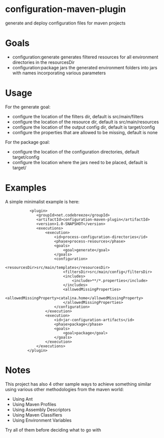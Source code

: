 configuration-maven-plugin
==========================

generate and deploy configuration files for maven projects

# Goals

* configuration:generate
       generates filtered resources for all environment directories in the resourcesDir
* configuration:package
       jars the generated environment folders into jars with names incorporating various parameters

# Usage

For the generate goal:

* configure the location of the filters dir, default is src/main/filters
* configure the location of the resource dir, default is src/main/resources
* configure the location of the output config dir, default is target/config
* configure the properties that are allowed to be missing, default is none

For the package goal:

* configure the location of the configuration directories, default target/config
* configure the location where the jars need to be placed, default is target/

# Examples

A simple minimalist example is here:

               <plugin>
                  <groupId>net.codebreeze</groupId>
                  <artifactId>configuration-maven-plugin</artifactId>
                  <version>1.0-SNAPSHOT</version>
                  <executions>
                      <execution>
                          <id>process-configuration-directories</id>
                          <phase>process-resources</phase>
                          <goals>
                              <goal>generate</goal>
                          </goals>
                          <configuration>
                              <resourcesDir>src/main/templates</resourcesDir>
                              <filtersDir>src/main/config</filtersDir>
                              <includes>
                                  <include>**/*.properties</include>
                              </includes>
                              <allowedMissingProperties>
                                  <allowedMissingProperty>catalina.home</allowedMissingProperty>
                              </allowedMissingProperties>
                          </configuration>
                      </execution>
                      <execution>
                          <id>jar-configuration-artifacts</id>
                          <phase>package</phase>
                          <goals>
                              <goal>package</goal>
                          </goals>
                      </execution>
                  </executions>
              </plugin>

# Notes

This project has also 4 other sample ways to achieve something similar using various other methodologies from the maven world:

* Using Ant
* Using Maven Profiles
* Using Assembly Descriptors
* Using Maven Classifiers
* Using Environment Variables

Try all of them before deciding what to go with
